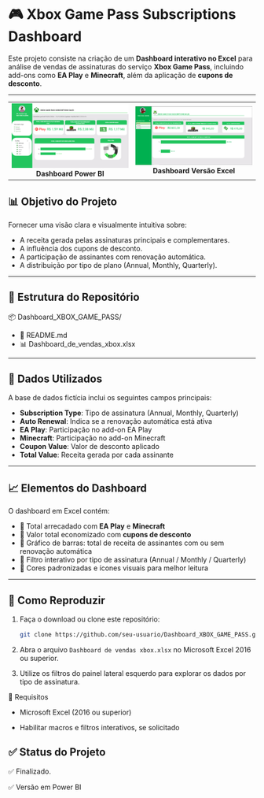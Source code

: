 # 🎮 Xbox Game Pass Subscriptions Dashboard

Este projeto consiste na criação de um **Dashboard interativo no Excel** para análise de vendas de assinaturas do serviço **Xbox Game Pass**, incluindo add-ons como **EA Play** e **Minecraft**, além da aplicação de **cupons de desconto**.

---
<table>
  <tr>
    <td align="center">
      <img src="https://github.com/Ryanleoncoder/Dashboard_XBOX_GAME_PASS/blob/main/Imagem%20do%20Dashboard/Painel%20PBI%20Publicado.PNG?raw=true" width="300" alt="Painel Power BI"/><br/>
      <b>Dashboard Power BI</b>
    </td>
    <td align="center">
      <img src="https://github.com/Ryanleoncoder/Dashboard_XBOX_GAME_PASS/blob/main/Imagem%20do%20Dashboard/Painel%20Excel.PNG?raw=true" width="300" alt="Versão Excel"/><br/>
      <b> Dashboard Versão Excel</b>
    </td>
  </tr>
</table>

## 📊 Objetivo do Projeto

Fornecer uma visão clara e visualmente intuitiva sobre:

- A receita gerada pelas assinaturas principais e complementares.
- A influência dos cupons de desconto.
- A participação de assinantes com renovação automática.
- A distribuição por tipo de plano (Annual, Monthly, Quarterly).

---

## 📁 Estrutura do Repositório

📦 Dashboard_XBOX_GAME_PASS/
- 📄 README.md  
- 📊 Dashboard_de_vendas_xbox.xlsx


---

## 📌 Dados Utilizados

A base de dados fictícia inclui os seguintes campos principais:

- **Subscription Type**: Tipo de assinatura (Annual, Monthly, Quarterly)
- **Auto Renewal**: Indica se a renovação automática está ativa
- **EA Play**: Participação no add-on EA Play
- **Minecraft**: Participação no add-on Minecraft
- **Coupon Value**: Valor de desconto aplicado
- **Total Value**: Receita gerada por cada assinante

---

## 📈 Elementos do Dashboard

O dashboard em Excel contém:

- 🔹 Total arrecadado com **EA Play** e **Minecraft**
- 🔹 Valor total economizado com **cupons de desconto**
- 🔹 Gráfico de barras: total de receita de assinantes com ou sem renovação automática
- 🔹 Filtro interativo por tipo de assinatura (Annual / Monthly / Quarterly)
- 🔹 Cores padronizadas e ícones visuais para melhor leitura

---

## 🧪 Como Reproduzir

1. Faça o download ou clone este repositório:
   ```bash
   git clone https://github.com/seu-usuario/Dashboard_XBOX_GAME_PASS.git
2. Abra o arquivo ``` Dashboard de vendas xbox.xlsx ``` no Microsoft Excel 2016 ou superior.

3. Utilize os filtros do painel lateral esquerdo para explorar os dados por tipo de assinatura.

📌 Requisitos
- Microsoft Excel (2016 ou superior)

- Habilitar macros e filtros interativos, se solicitado
## ✅ Status do Projeto
✅ Finalizado.

✅ Versão em Power BI 
